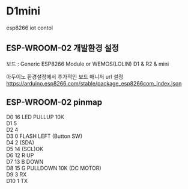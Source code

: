 # D1mini
esp8266 iot contol

## ESP-WROOM-02 개발환경 설정
보드 : Generic ESP8266 Module or WEMOS(LOLIN) D1 & R2 & mini

아두이노 환경설정에서 추가적인 보드 매니저 url 설정
https://arduino.esp8266.com/stable/package_esp8266com_index.json

## ESP-WROOM-02 pinmap 
D0  16 LED PULLUP 10K    
D1  5     
D2  4     
D3  0 FLASH LEFT (Button SW)    
D4  2  (SDA)    
D5  14 (SCL)OK    
D6  12 R UP     
D7  13 B DOWN     
D8  15 G PULLDOWN 10K (DC MOTOR)    
D9  3 RX      
D10 1 TX     
